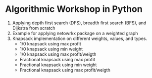 # Algorithmic Workshop in Python

1. Applying depth first search (DFS), breadth first search (BFS), and Dijkstra from scratch
2. Example for applying netowrkx package on a weighted graph
3. Knapsack implementation on different weights, values, and types.
    * 1/0 knapsack using max profit
    * 1/0 knapsack using min weight
    * 1/0 knapsack using max profit/weigth
    * Fractional knapsack using max profit
    * Fractional knapsack using min weight
    * Fractional knapsack using max profit/weigth

